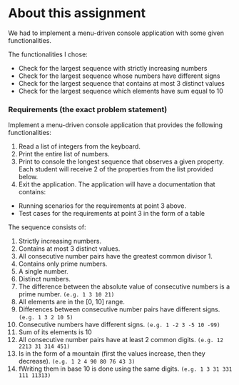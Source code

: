 # About this assignment
We had to implement a menu-driven console application with some given functionalities.

The functionalities I chose:
* Check for the largest sequence with strictly increasing numbers
* Check for the largest sequence whose numbers have different signs
* Check for the largest sequence that contains at most 3 distinct values
* Check for the largest sequence which elements have sum equal to 10
    
### Requirements (the exact problem statement)
Implement a menu-driven console application that provides the following functionalities:
1. Read a list of integers from the keyboard.
2. Print the entire list of numbers.
3. Print to console the longest sequence that observes a given property. Each student will receive
2 of the properties from the list provided below.
4. Exit the application.
The application will have a documentation that contains:
* Running scenarios for the requirements at point 3 above.
* Test cases for the requirements at point 3 in the form of a table

The sequence consists of:
1. Strictly increasing numbers.
2. Contains at most 3 distinct values.
3. All consecutive number pairs have the greatest common divisor 1.
4. Contains only prime numbers.
5. A single number.
6. Distinct numbers.
7. The difference between the absolute value of consecutive numbers is a prime number.
`(e.g. 1 3 10 21)`
8. All elements are in the [0, 10] range.
9. Differences between consecutive number pairs have different signs.
`(e.g. 1 3 2 10 5)`
10. Consecutive numbers have different signs.
`(e.g. 1 -2 3 -5 10 -99)`
11. Sum of its elements is 10
12. All consecutive number pairs have at least 2 common digits.
`(e.g. 12 2213 31 314 451)`
13. Is in the form of a mountain (first the values increase, then they decrease).
`(e.g. 1 2 4 90 80 76 43 3)`
14. fWriting them in base 10 is done using the same digits.
`(e.g. 1 3 31 331 111 11313)`